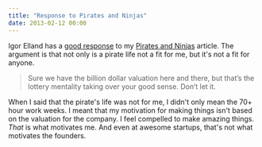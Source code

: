 ```yaml
---
title: "Response to Pirates and Ninjas"
date: 2013-02-12 00:00
---
```


<import><p>Igor Elland has a <a href="http://igor.elland.me/post/42939258554/pirate-versus-ninja">good response</a> to my <a href="http://ashfurrow.com/blog/pirates-and-ninjas">Pirates and Ninjas</a> article. The argument is that not only is a pirate life not a fit for me, but it's not a fit for anyone. </p>

<blockquote>
  <p>Sure we have the billion dollar valuation here and there, but that’s the lottery mentality taking over your good sense. Don’t let it.</p>
</blockquote>

<p>When I said that the pirate's life was not for me, I didn't only mean the 70+ hour work weeks. I meant that my motivation for making things isn't based on the valuation for the company. I feel compelled to make amazing things. <em>That</em> is what motivates me. And even at awesome startups, that's not what motivates the founders. </p></import>

<!-- more -->

